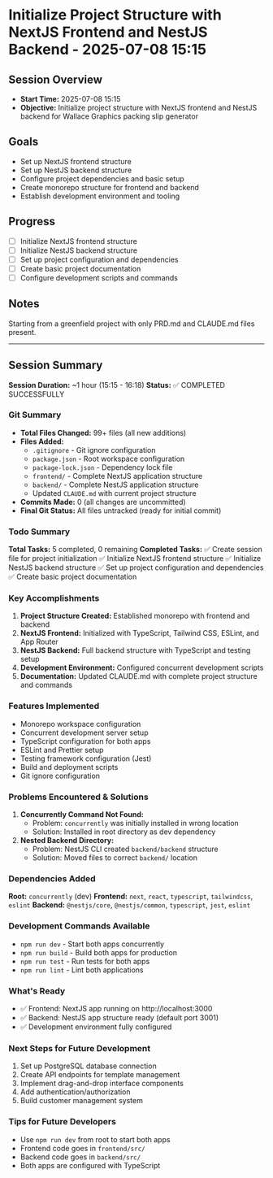 # Initialize Project Structure with NextJS Frontend and NestJS Backend - 2025-07-08 15:15

## Session Overview
- **Start Time:** 2025-07-08 15:15
- **Objective:** Initialize project structure with NextJS frontend and NestJS backend for Wallace Graphics packing slip generator

## Goals
- Set up NextJS frontend structure
- Set up NestJS backend structure
- Configure project dependencies and basic setup
- Create monorepo structure for frontend and backend
- Establish development environment and tooling

## Progress
- [ ] Initialize NextJS frontend structure
- [ ] Initialize NestJS backend structure
- [ ] Set up project configuration and dependencies
- [ ] Create basic project documentation
- [ ] Configure development scripts and commands

## Notes
Starting from a greenfield project with only PRD.md and CLAUDE.md files present.

---

## Session Summary
**Session Duration:** ~1 hour (15:15 - 16:18)
**Status:** ✅ COMPLETED SUCCESSFULLY

### Git Summary
- **Total Files Changed:** 99+ files (all new additions)
- **Files Added:**
  - `.gitignore` - Git ignore configuration
  - `package.json` - Root workspace configuration
  - `package-lock.json` - Dependency lock file
  - `frontend/` - Complete NextJS application structure
  - `backend/` - Complete NestJS application structure
  - Updated `CLAUDE.md` with current project structure
- **Commits Made:** 0 (all changes are uncommitted)
- **Final Git Status:** All files untracked (ready for initial commit)

### Todo Summary
**Total Tasks:** 5 completed, 0 remaining
**Completed Tasks:**
✅ Create session file for project initialization
✅ Initialize NextJS frontend structure
✅ Initialize NestJS backend structure
✅ Set up project configuration and dependencies
✅ Create basic project documentation

### Key Accomplishments
1. **Project Structure Created:** Established monorepo with frontend and backend
2. **NextJS Frontend:** Initialized with TypeScript, Tailwind CSS, ESLint, and App Router
3. **NestJS Backend:** Full backend structure with TypeScript and testing setup
4. **Development Environment:** Configured concurrent development scripts
5. **Documentation:** Updated CLAUDE.md with complete project structure and commands

### Features Implemented
- Monorepo workspace configuration
- Concurrent development server setup
- TypeScript configuration for both apps
- ESLint and Prettier setup
- Testing framework configuration (Jest)
- Build and deployment scripts
- Git ignore configuration

### Problems Encountered & Solutions
1. **Concurrently Command Not Found:** 
   - Problem: `concurrently` was initially installed in wrong location
   - Solution: Installed in root directory as dev dependency
2. **Nested Backend Directory:**
   - Problem: NestJS CLI created `backend/backend` structure
   - Solution: Moved files to correct `backend/` location

### Dependencies Added
**Root:** `concurrently` (dev)
**Frontend:** `next`, `react`, `typescript`, `tailwindcss`, `eslint`
**Backend:** `@nestjs/core`, `@nestjs/common`, `typescript`, `jest`, `eslint`

### Development Commands Available
- `npm run dev` - Start both apps concurrently
- `npm run build` - Build both apps for production
- `npm run test` - Run tests for both apps
- `npm run lint` - Lint both applications

### What's Ready
- ✅ Frontend: NextJS app running on http://localhost:3000
- ✅ Backend: NestJS app structure ready (default port 3001)
- ✅ Development environment fully configured

### Next Steps for Future Development
1. Set up PostgreSQL database connection
2. Create API endpoints for template management
3. Implement drag-and-drop interface components
4. Add authentication/authorization
5. Build customer management system

### Tips for Future Developers
- Use `npm run dev` from root to start both apps
- Frontend code goes in `frontend/src/`
- Backend code goes in `backend/src/`
- Both apps are configured with TypeScript